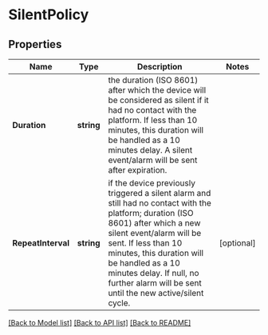 # SilentPolicy

## Properties

Name | Type | Description | Notes
------------ | ------------- | ------------- | -------------
**Duration** | **string** | the duration (ISO 8601) after which the device will be considered as silent if it had no contact with the platform. If less than 10 minutes, this duration will be handled as a 10 minutes delay. A silent event/alarm will be sent after expiration. | 
**RepeatInterval** | **string** | if the device previously triggered a silent alarm and still had no contact with the platform; duration (ISO 8601) after which a new silent event/alarm will be sent. If less than 10 minutes, this duration will be handled as a 10 minutes delay. If null, no further alarm will be sent until the new active/silent cycle. | [optional] 

[[Back to Model list]](../README.md#documentation-for-models) [[Back to API list]](../README.md#documentation-for-api-endpoints) [[Back to README]](../README.md)


